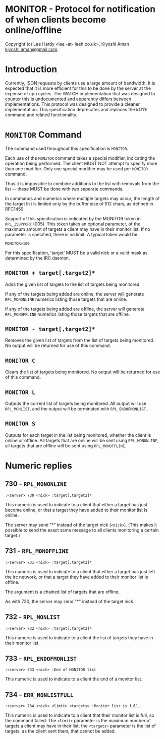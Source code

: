 
# MONITOR - Protocol for notification of when clients become online/offline

Copyright (c) Lee Hardy <lee -at- leeh.co.uk>, Kiyoshi Aman
<kiyoshi.aman@gmail.com>.

# Introduction

Currently, ISON requests by clients use a large amount of bandwidth.  It is
expected that it is more efficient for this to be done by the server at the 
expense of cpu cycles.  The WATCH implementation that was designed to counter 
this is undocumented and apparently differs between implementations. This
protocol was designed to provide a cleaner implementation. This specification
deprecates and replaces the `WATCH` command and related functionality.

# `MONITOR` Command

The command used throughout this specification is `MONITOR`.

Each use of the `MONITOR` command takes a special modifier, indicating
the operation being performed.  The client MUST NOT attempt to specify
more than one modifier.  Only one special modifier may be used per `MONITOR`
command.

Thus it is impossible to combine additions to the list with removals from
the list -- these MUST be done with two seperate commands.

In commands and numerics where multiple targets may occur, the length of
the target list is limited only by the buffer size of 512 chars, as
defined in RFC1459.

Support of this specification is indicated by the MONITOR token in
`RPL_ISUPPORT` (005).  This token takes an optional parameter, of the maximum
amount of targets a client may have in their monitor list.  If no parameter
is specified, there is no limit.  A typical token would be:

`MONITOR=100`

For this specification, 'target' MUST be a valid nick or a valid mask as
determined by the IRC daemon.

## `MONITOR + target[,target2]*`

Adds the given list of targets to the list of targets being monitored.

If any of the targets being added are online, the server will generate
`RPL_MONONLINE` numerics listing those targets that are online.

If any of the targets being added are offline, the server will generate
`RPL_MONOFFLINE` numerics listing those targets that are offline.

## `MONITOR - target[,target2]*`

Removes the given list of targets from the list of targets being
monitored.  No output will be returned for use of this command.

## `MONITOR C`

Clears the list of targets being monitored.  No output will be returned
for use of this command.

## `MONITOR L`

Outputs the current list of targets being monitored.  All output will use
`RPL_MONLIST`, and the output will be terminated with `RPL_ENDOFMONLIST`.

## `MONITOR S`

Outputs for each target in the list being monitored, whether the client is
online or offline.  All targets that are online will be sent using 
`RPL_MONONLINE`, all targets that are offline will be sent using
`RPL_MONOFFLINE`.

# Numeric replies

## 730 - `RPL_MONONLINE`

`:<server> 730 <nick> :target[,target2]*`

This numeric is used to indicate to a client that either a target has just
become online, or that a target they have added to their monitor list is
online.

The server may send "*" instead of the target nick (`<nick>`). (This makes it
possible to send the exact same message to all clients monitoring a certain
target.)

## 731 - `RPL_MONOFFLINE`

`:<server> 731 <nick> :target[,target2]*`

This numeric is used to indicate to a client that either a target has just
left the irc network, or that a target they have added to their monitor
list is offline.

The argument is a chained list of targets that are offline.

As with 730, the server may send "*" instead of the target nick.

## 732 - `RPL_MONLIST`

`:<server> 732 <nick> :target[,target2]*`

This numeric is used to indicate to a client the list of targets they have
in their monitor list.

## 733 - `RPL_ENDOFMONLIST`

`:<server> 733 <nick> :End of MONITOR list`

This numeric is used to indicate to a client the end of a monitor list.

## 734 - `ERR_MONLISTFULL`

`:<server> 734 <nick> <limit> <targets> :Monitor list is full.`

This numeric is used to indicate to a client that their monitor list is
full, so the command failed.  The `<limit>` parameter is the maximum number of
targets a client may have in their list, the `<targets>` parameter is the
list of targets, as the client sent them, that cannot be added.


